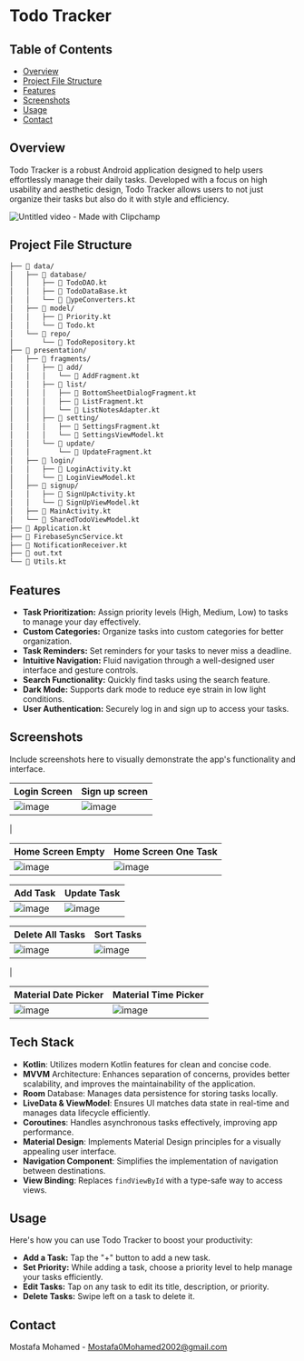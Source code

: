 # Todo Tracker

## Table of Contents
- [Overview](#overview)
- [Project File Structure](#project-file-structure)
- [Features](#features)
- [Screenshots](#screenshots)
- [Usage](#usage)
- [Contact](#contact)

## Overview
Todo Tracker is a robust Android application designed to help users effortlessly manage their daily tasks. Developed with a focus on high usability and aesthetic design, Todo Tracker allows users to not just organize their tasks but also do it with style and efficiency.
</br>

![Untitled video - Made with Clipchamp](https://github.com/MostafaMohamed2002/TodoTracker/assets/41519636/dcd12c29-055e-444a-b264-21b7cca65664)


## Project File Structure
```bash
├── 📁 data/
│   ├── 📁 database/
│   │   ├── 📄 TodoDAO.kt
│   │   ├── 📄 TodoDataBase.kt
│   │   └── 📄 📁ypeConverters.kt
│   ├── 📁 model/
│   │   ├── 📄 Priority.kt
│   │   └── 📄 Todo.kt
│   └── 📁 repo/
│       └── 📄 TodoRepository.kt
├── 📁 presentation/
│   ├── 📁 fragments/
│   │   ├── 📁 add/
│   │   │   └── 📄 AddFragment.kt
│   │   ├── 📁 list/
│   │   │   ├── 📄 BottomSheetDialogFragment.kt
│   │   │   ├── 📄 ListFragment.kt
│   │   │   └── 📄 ListNotesAdapter.kt
│   │   ├── 📁 setting/
│   │   │   ├── 📄 SettingsFragment.kt
│   │   │   └── 📄 SettingsViewModel.kt
│   │   └── 📁 update/
│   │       └── 📄 UpdateFragment.kt
│   ├── 📁 login/
│   │   ├── 📄 LoginActivity.kt
│   │   └── 📄 LoginViewModel.kt
│   ├── 📁 signup/
│   │   ├── 📄 SignUpActivity.kt
│   │   └── 📄 SignUpViewModel.kt
│   ├── 📄 MainActivity.kt
│   └── 📄 SharedTodoViewModel.kt
├── 📄 Application.kt
├── 📄 FirebaseSyncService.kt
├── 📄 NotificationReceiver.kt
├── 📄 out.txt
└── 📄 Utils.kt
```
## Features
- **Task Prioritization:** Assign priority levels (High, Medium, Low) to tasks to manage your day effectively.
- **Custom Categories:** Organize tasks into custom categories for better organization.
- **Task Reminders:** Set reminders for your tasks to never miss a deadline.
- **Intuitive Navigation:** Fluid navigation through a well-designed user interface and gesture controls.
- **Search Functionality:** Quickly find tasks using the search feature.
- **Dark Mode:** Supports dark mode to reduce eye strain in low light conditions.
- **User Authentication:** Securely log in and sign up to access your tasks.

## Screenshots
Include screenshots here to visually demonstrate the app's functionality and interface.


| Login Screen          | Sign up screen          |
| -------------------------- | ----------------------------- |
| ![image](https://github.com/MostafaMohamed2002/TodoTracker/assets/41519636/c48cc7a9-0cd6-4604-afa4-6dde2263d6b0) | ![image](https://github.com/MostafaMohamed2002/TodoTracker/assets/41519636/1a493bf1-cc91-4989-9b0b-846d73a26190)
 |

| Home Screen Empty          | Home Screen One Task          |
| -------------------------- | ----------------------------- |
| ![image](https://github.com/MostafaMohamed2002/TodoTracker/assets/41519636/f52a4517-1e06-44a2-8199-d0ee18567a35)| ![image](https://github.com/MostafaMohamed2002/TodoTracker/assets/41519636/30a8cc91-8f6b-45cc-afe5-1d44f8efccce)|

| Add Task                   | Update Task                   |
| -------------------------- | ----------------------------- |
| ![image](https://github.com/MostafaMohamed2002/TodoTracker/assets/41519636/1d35faed-704f-4784-a2aa-614ffb1bf445) | ![image](https://github.com/MostafaMohamed2002/TodoTracker/assets/41519636/c4c886c1-ce7e-4a0e-8ea7-98de6ebda5ba) |

| Delete All Tasks                   | Sort Tasks                   |
| -------------------------- | ----------------------------- |
|![image](https://github.com/MostafaMohamed2002/TodoTracker/assets/41519636/06aa057f-8cf5-4bf8-92f3-4d0539b95ae7) | ![image](https://github.com/MostafaMohamed2002/TodoTracker/assets/41519636/8f2dc095-f615-47c4-a799-e4f8d4721781)
 |

| Material Date Picker | Material Time Picker         |
| -------------------------- | ----------------------------- |
|![image](https://github.com/MostafaMohamed2002/TodoTracker/assets/41519636/4704d356-22d0-49f0-a930-599653bc149f)| ![image](https://github.com/MostafaMohamed2002/TodoTracker/assets/41519636/0f9ac20d-ca81-4d3a-8d4f-3d19583e3c22) |


## Tech Stack
- **Kotlin**: Utilizes modern Kotlin features for clean and concise code.
- **MVVM** Architecture: Enhances separation of concerns, provides better scalability, and improves the maintainability of the application.
- **Room** Database: Manages data persistence for storing tasks locally.
- **LiveData & ViewModel**: Ensures UI matches data state in real-time and manages data lifecycle efficiently.
- **Coroutines**: Handles asynchronous tasks effectively, improving app performance.
- **Material Design**: Implements Material Design principles for a visually appealing user interface.
- **Navigation Component**: Simplifies the implementation of navigation between destinations.
- **View Binding**: Replaces `findViewById` with a type-safe way to access views.
  
## Usage
Here's how you can use Todo Tracker to boost your productivity:

- **Add a Task:** Tap the "+" button to add a new task.
- **Set Priority:** While adding a task, choose a priority level to help manage your tasks efficiently.
- **Edit Tasks:** Tap on any task to edit its title, description, or priority.
- **Delete Tasks:** Swipe left on a task to delete it.
## Contact
Mostafa Mohamed - Mostafa0Mohamed2002@gmail.com





